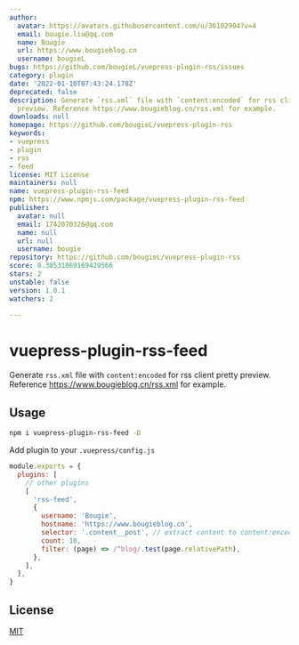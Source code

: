 ```yaml
---
author:
  avatar: https://avatars.githubusercontent.com/u/36102904?v=4
  email: bougie.liu@qq.com
  name: Bougie
  url: https://www.bougieblog.cn
  username: bougieL
bugs: https://github.com/bougieL/vuepress-plugin-rss/issues
category: plugin
date: '2022-01-10T07:43:24.178Z'
deprecated: false
description: Generate `rss.xml` file with `content:encoded` for rss client pretty
  preview. Reference https://www.bougieblog.cn/rss.xml for example.
downloads: null
homepage: https://github.com/bougieL/vuepress-plugin-rss
keywords:
- vuepress
- plugin
- rss
- feed
license: MIT License
maintainers: null
name: vuepress-plugin-rss-feed
npm: https://www.npmjs.com/package/vuepress-plugin-rss-feed
publisher:
  avatar: null
  email: 1742070326@qq.com
  name: null
  url: null
  username: bougie
repository: https://github.com/bougieL/vuepress-plugin-rss
score: 0.38531069169429566
stars: 2
unstable: false
version: 1.0.1
watchers: 2

---
```


# vuepress-plugin-rss-feed

Generate `rss.xml` file with `content:encoded` for rss client pretty preview. Reference https://www.bougieblog.cn/rss.xml for example.

## Usage

```bash
npm i vuepress-plugin-rss-feed -D
```

Add plugin to your `.vuepress/config.js`

```js
module.exports = {
  plugins: [
    // other plugins
    [
      'rss-feed',
      {
        username: 'Bougie',
        hostname: 'https://www.bougieblog.cn',
        selector: '.content__post', // extract content to content:encoded
        count: 10,
        filter: (page) => /^blog/.test(page.relativePath),
      },
    ],
  ],
}
```

## License

[MIT](./LICENSE)
